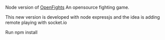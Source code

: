 Node version of <a href="https://github.com/nan-apps/OpenFights" >OpenFights</a> An opensource fighting game.<br/> 

This new version is developed with node expressjs and the idea is adding remote playing with socket.io

Run 
npm install

